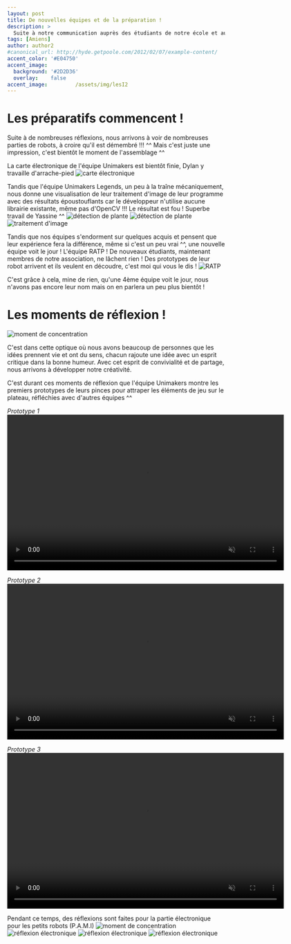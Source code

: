 ```yaml
---
layout: post
title: De nouvelles équipes et de la préparation !
description: > 
  Suite à notre communication auprès des étudiants de notre école et aux efforts déployés pour créer des moments incroyables pour les membres de notre association, nous sommes ravis de constater une augmentation du nombre de personnes inscrites au sein de notre association ! Nous sommes impatients de partager tout cela avec vous ici ^^
tags: [Amiens]
author: author2
#canonical_url: http://hyde.getpoole.com/2012/02/07/example-content/
accent_color: '#E04750'
accent_image:       
  background: '#2D2D36'
  overlay:    false
accent_image:         /assets/img/lesI2
---
```


# Les préparatifs commencent !

Suite à de nombreuses réflexions, nous arrivons à voir de nombreuses parties de robots, à croire qu'il est démembré !!! ^^ Mais c'est juste une impression, c'est bientôt le moment de l'assemblage ^^

La carte électronique de l'équipe Unimakers est bientôt finie, Dylan y travaille d'arrache-pied ![carte électronique](/assets/img/post/de_nouvelle_equipe2023/carte_elek.png)

Tandis que l'équipe Unimakers Legends, un peu à la traîne mécaniquement, nous donne une visualisation de leur traitement d'image de leur programme avec des résultats époustouflants car le développeur n'utilise aucune librairie existante, même pas d'OpenCV !!! Le résultat est fou ! Superbe travail de Yassine ^^ ![détection de plante](/assets/img/post/de_nouvelle_equipe2023/detection_plante.png) ![détection de plante](/assets/img/post/de_nouvelle_equipe2023/detection_plante2.png) ![traitement d'image](/assets/img/post/de_nouvelle_equipe2023/traitement_img.png)

Tandis que nos équipes s'endorment sur quelques acquis et pensent que leur expérience fera la différence, même si c'est un peu vrai ^^, une nouvelle équipe voit le jour ! L'équipe RATP ! De nouveaux étudiants, maintenant membres de notre association, ne lâchent rien ! Des prototypes de leur robot arrivent et ils veulent en découdre, c'est moi qui vous le dis ! ![RATP](/assets/img/post/de_nouvelle_equipe2023/lesI2.jpg)

C'est grâce à cela, mine de rien, qu'une 4ème équipe voit le jour, nous n'avons pas encore leur nom mais on en parlera un peu plus bientôt !

# Les moments de réflexion !

![moment de concentration](/assets/img/post/de_nouvelle_equipe2023/moment_de_concentration2.jpg)

C'est dans cette optique où nous avons beaucoup de personnes que les idées prennent vie et ont du sens, chacun rajoute une idée avec un esprit critique dans la bonne humeur. Avec cet esprit de convivialité et de partage, nous arrivons à développer notre créativité.

C'est durant ces moments de réflexion que l'équipe Unimakers montre les premiers prototypes de leurs pinces pour attraper les éléments de jeu sur le plateau, réfléchies avec d'autres équipes ^^

*Prototype 1* 
<video width="640" height="360" controls muted>
  <source src="/assets/img/post/de_nouvelle_equipe2023/proto.mp4" type="video/mp4">
  Votre navigateur ne prend pas en charge la balise vidéo.
</video>

*Prototype 2* 
<video width="640" height="360" controls muted>
  <source src="/assets/img/post/de_nouvelle_equipe2023/proto2.mp4" type="video/mp4">
  Votre navigateur ne prend pas en charge la balise vidéo.
</video>

*Prototype 3* 
<video width="640" height="360" controls muted>
  <source src="/assets/img/post/de_nouvelle_equipe2023/proto3.mp4" type="video/mp4">
  Votre navigateur ne prend pas en charge la balise vidéo.
</video>

Pendant ce temps, des réflexions sont faites pour la partie électronique pour les petits robots (P.A.M.I) 
![moment de concentration](/assets/img/post/de_nouvelle_equipe2023/moment_de_concentration.jpg) 
![réflexion électronique](/assets/img/post/de_nouvelle_equipe2023/elek2.jpg) 
![réflexion électronique](/assets/img/post/de_nouvelle_equipe2023/elek3.jpg) 
![réflexion électronique](/assets/img/post/de_nouvelle_equipe2023/elek_reflex.jpg)
